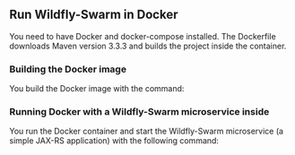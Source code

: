 ## Run Wildfly-Swarm in Docker

You need to have Docker and docker-compose installed. The Dockerfile downloads Maven version 3.3.3 and builds the project inside the container.
 
### Building the Docker image

You build the Docker image with the command:


### Running Docker with a Wildfly-Swarm microservice inside

You run the Docker container and start the Wildfly-Swarm microservice (a simple JAX-RS application) with the following command:


